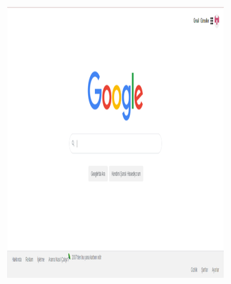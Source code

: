 
<img src="https://github.com/sbcakiroglu/frontend-kodluyoruz-projeler/blob/main/new-google/Ekran%20g%C3%B6r%C3%BCnt%C3%BCs%C3%BC%202023-05-30%20181459.png" alt="alt text" width="1366" height="630">